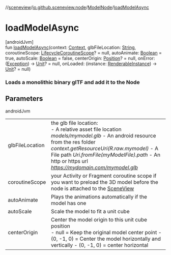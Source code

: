 //[sceneview](../../../index.md)/[io.github.sceneview.node](../index.md)/[ModelNode](index.md)/[loadModelAsync](load-model-async.md)

# loadModelAsync

[androidJvm]\
fun [loadModelAsync](load-model-async.md)(context: [Context](https://developer.android.com/reference/kotlin/android/content/Context.html), glbFileLocation: [String](https://kotlinlang.org/api/latest/jvm/stdlib/kotlin/-string/index.html), coroutineScope: [LifecycleCoroutineScope](https://developer.android.com/reference/kotlin/androidx/lifecycle/LifecycleCoroutineScope.html)? = null, autoAnimate: [Boolean](https://kotlinlang.org/api/latest/jvm/stdlib/kotlin/-boolean/index.html) = true, autoScale: [Boolean](https://kotlinlang.org/api/latest/jvm/stdlib/kotlin/-boolean/index.html) = false, centerOrigin: [Position](../../io.github.sceneview.math/index.md#945960193%2FClasslikes%2F-1571379623)? = null, onError: ([Exception](https://kotlinlang.org/api/latest/jvm/stdlib/kotlin/-exception/index.html)) -&gt; [Unit](https://kotlinlang.org/api/latest/jvm/stdlib/kotlin/-unit/index.html)? = null, onLoaded: (instance: [RenderableInstance](../../com.google.ar.sceneform.rendering/-renderable-instance/index.md)) -&gt; [Unit](https://kotlinlang.org/api/latest/jvm/stdlib/kotlin/-unit/index.html)? = null)

###  Loads a monolithic binary glTF and add it to the Node

## Parameters

androidJvm

| | |
|---|---|
| glbFileLocation | the glb file location:<br>-     A relative asset file location *models/mymodel.glb* -     An android resource from the res folder *context.getResourceUri(R.raw.mymodel)* -     A File path *Uri.fromFile(myModelFile).path* -     An http or https url *https://mydomain.com/mymodel.glb* |
| coroutineScope | your Activity or Fragment coroutine scope if you want to preload the 3D model before the node is attached to the [SceneView](../../io.github.sceneview/-scene-view/index.md) |
| autoAnimate | Plays the animations automatically if the model has one |
| autoScale | Scale the model to fit a unit cube |
| centerOrigin | Center the model origin to this unit cube position<br>-     null = Keep the original model center point -     (0, -1, 0) = Center the model horizontally and vertically -     (0, -1, 0) = center horizontal | bottom aligned -     (-1, 1, 0) = left | top aligned -     ... |
